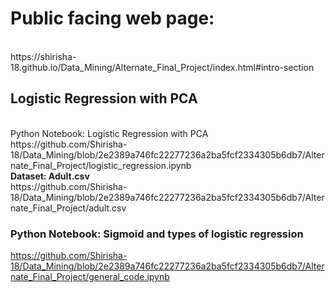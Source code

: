 # Public facing web page: 
<br>
https://shirisha-18.github.io/Data_Mining/Alternate_Final_Project/index.html#intro-section

## Logistic Regression with PCA <br>
<br>
Python Notebook: Logistic Regression with PCA
https://github.com/Shirisha-18/Data_Mining/blob/2e2389a746fc22277236a2ba5fcf2334305b6db7/Alternate_Final_Project/logistic_regression.ipynb <br>
<b>Dataset: Adult.csv</b> <br>
https://github.com/Shirisha-18/Data_Mining/blob/2e2389a746fc22277236a2ba5fcf2334305b6db7/Alternate_Final_Project/adult.csv

### Python Notebook: Sigmoid and types of logistic regression
https://github.com/Shirisha-18/Data_Mining/blob/2e2389a746fc22277236a2ba5fcf2334305b6db7/Alternate_Final_Project/general_code.ipynb
